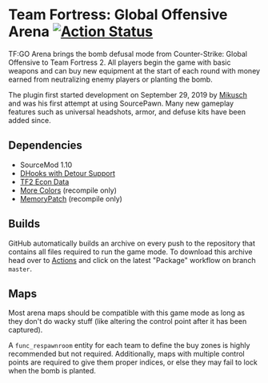 # Team Fortress: Global Offensive Arena [![Action Status](https://github.com/Mikusch/tfgo/workflows/Package/badge.svg)](https://github.com/Mikusch/tfgo/actions?query=branch%3Amaster)
TF:GO Arena brings the bomb defusal mode from Counter-Strike: Global Offensive to Team Fortress 2.
All players begin the game with basic weapons and can buy new equipment at the start of each round with money earned from neutralizing enemy players or planting the bomb.

The plugin first started development on September 29, 2019 by [Mikusch](https://github.com/Mikusch) and was his first attempt at using SourcePawn.
Many new gameplay features such as universal headshots, armor, and defuse kits have been added since.

## Dependencies
* SourceMod 1.10
* [DHooks with Detour Support](https://forums.alliedmods.net/showpost.php?p=2588686&postcount=589)
* [TF2 Econ Data](https://forums.alliedmods.net/showthread.php?t=315011)
* [More Colors](https://forums.alliedmods.net/showthread.php?t=185016) (recompile only)
* [MemoryPatch](https://github.com/Kenzzer/MemoryPatch) (recompile only)

## Builds
GitHub automatically builds an archive on every push to the repository that contains all files required to run the game mode.
To download this archive head over to [Actions](https://github.com/Mikusch/tfgo/actions?query=workflow%3APackage) and click on the latest "Package" workflow on branch ``master``.

## Maps
Most arena maps should be compatible with this game mode as long as they don't do wacky stuff (like altering the control point after it has been captured).

A `func_respawnroom` entity for each team to define the buy zones is highly recommended but not required.
Additionally, maps with multiple control points are required to give them proper indices, or else they may fail to lock when the bomb is planted.

